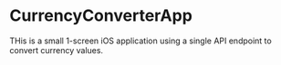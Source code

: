 # CurrencyConverterApp

THis is a small 1-screen iOS application using a single API endpoint to convert currency values.
